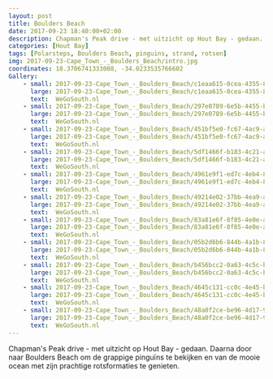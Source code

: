 ```yaml
---
layout: post
title: Boulders Beach
date: 2017-09-23 18:40:00+02:00
description: Chapman's Peak drive - met uitzicht op Hout Bay - gedaan. Daarna door naar Boulders Beach om de grappige pinguïns te bekijken en van de mooie ocean met zijn prachtige rotsformaties te genieten. 
categories: [Hout Bay]
tags: [Polarsteps, Boulders Beach, pinguins, strand, rotsen]
img: 2017-09-23-Cape_Town_-_Boulders_Beach/intro.jpg
coordinates: 18.3706741333008, -34.0233535766602
Gallery:
    - small: 2017-09-23-Cape_Town_-_Boulders_Beach/c1eaa615-0cea-4355-803d-ab0478c28710_large_image.jpg
      large: 2017-09-23-Cape_Town_-_Boulders_Beach/c1eaa615-0cea-4355-803d-ab0478c28710_large_image.jpg
      text:  WeGoSouth.nl
    - small: 2017-09-23-Cape_Town_-_Boulders_Beach/297e0789-6e5b-4455-b4fe-8f828480bc30_large_image.jpg
      large: 2017-09-23-Cape_Town_-_Boulders_Beach/297e0789-6e5b-4455-b4fe-8f828480bc30_large_image.jpg
      text:  WeGoSouth.nl
    - small: 2017-09-23-Cape_Town_-_Boulders_Beach/451bf5e0-fc67-4ac9-a232-debdd0c108c1_large_image.jpg
      large: 2017-09-23-Cape_Town_-_Boulders_Beach/451bf5e0-fc67-4ac9-a232-debdd0c108c1_large_image.jpg
      text:  WeGoSouth.nl
    - small: 2017-09-23-Cape_Town_-_Boulders_Beach/5df1466f-b183-4c21-a4f2-fbe530896e66_large_image.jpg
      large: 2017-09-23-Cape_Town_-_Boulders_Beach/5df1466f-b183-4c21-a4f2-fbe530896e66_large_image.jpg
      text:  WeGoSouth.nl
    - small: 2017-09-23-Cape_Town_-_Boulders_Beach/4961e9f1-ed7c-4eb4-8538-f3bd331ba6c6_large_image.jpg
      large: 2017-09-23-Cape_Town_-_Boulders_Beach/4961e9f1-ed7c-4eb4-8538-f3bd331ba6c6_large_image.jpg
      text:  WeGoSouth.nl
    - small: 2017-09-23-Cape_Town_-_Boulders_Beach/49214e02-37bb-4ea9-a770-b7d4beb68ff4_large_image.jpg
      large: 2017-09-23-Cape_Town_-_Boulders_Beach/49214e02-37bb-4ea9-a770-b7d4beb68ff4_large_image.jpg
      text:  WeGoSouth.nl
    - small: 2017-09-23-Cape_Town_-_Boulders_Beach/83a81e6f-8f85-4e0e-acf9-57fe70c10ff0_large_image.jpg
      large: 2017-09-23-Cape_Town_-_Boulders_Beach/83a81e6f-8f85-4e0e-acf9-57fe70c10ff0_large_image.jpg
      text:  WeGoSouth.nl
    - small: 2017-09-23-Cape_Town_-_Boulders_Beach/05b2d6b6-844b-4a1b-870d-6986938eec9b_large_image.jpg
      large: 2017-09-23-Cape_Town_-_Boulders_Beach/05b2d6b6-844b-4a1b-870d-6986938eec9b_large_image.jpg
      text:  WeGoSouth.nl
    - small: 2017-09-23-Cape_Town_-_Boulders_Beach/b456bcc2-0a63-4c5c-b477-29743a752c90_large_image.jpg
      large: 2017-09-23-Cape_Town_-_Boulders_Beach/b456bcc2-0a63-4c5c-b477-29743a752c90_large_image.jpg
      text:  WeGoSouth.nl
    - small: 2017-09-23-Cape_Town_-_Boulders_Beach/4645c131-cc0c-4e45-bea7-0c60fd51e201_large_image.jpg
      large: 2017-09-23-Cape_Town_-_Boulders_Beach/4645c131-cc0c-4e45-bea7-0c60fd51e201_large_image.jpg
      text:  WeGoSouth.nl
    - small: 2017-09-23-Cape_Town_-_Boulders_Beach/48a0f2ce-be96-4d17-9617-2ea6e8d91a53_large_image.jpg
      large: 2017-09-23-Cape_Town_-_Boulders_Beach/48a0f2ce-be96-4d17-9617-2ea6e8d91a53_large_image.jpg
      text:  WeGoSouth.nl
---
```

Chapman's Peak drive - met uitzicht op Hout Bay - gedaan. Daarna door naar Boulders Beach om de grappige pinguïns te bekijken en van de mooie ocean met zijn prachtige rotsformaties te genieten. 